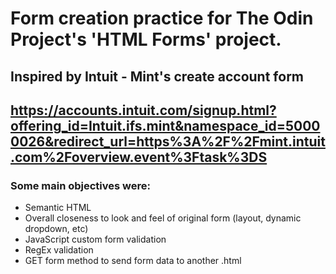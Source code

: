 # Form creation practice for The Odin Project's 'HTML Forms' project.

## Inspired by Intuit - Mint's create account form
## https://accounts.intuit.com/signup.html?offering_id=Intuit.ifs.mint&namespace_id=50000026&redirect_url=https%3A%2F%2Fmint.intuit.com%2Foverview.event%3Ftask%3DS

### Some main objectives were:
- Semantic HTML
- Overall closeness to look and feel of original form (layout, dynamic dropdown, etc)
- JavaScript custom form validation
- RegEx validation
- GET form method to send form data to another .html
